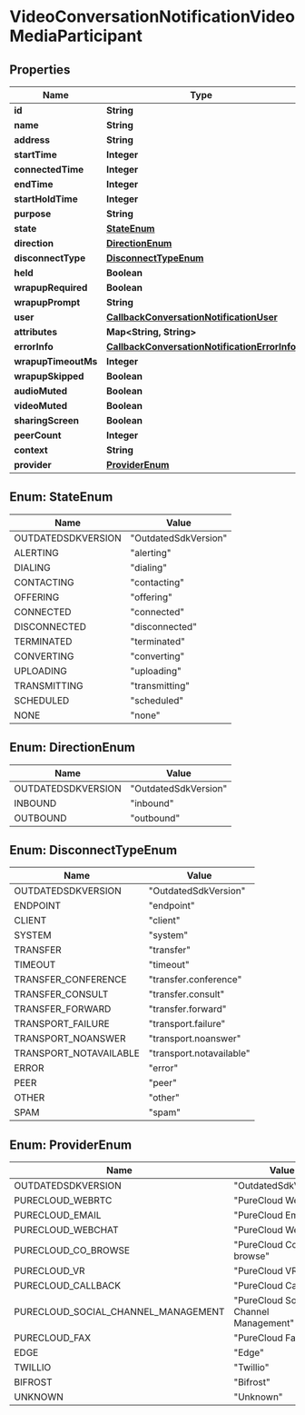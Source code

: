 
# VideoConversationNotificationVideoMediaParticipant

## Properties
Name | Type | Description | Notes
------------ | ------------- | ------------- | -------------
**id** | **String** |  |  [optional]
**name** | **String** |  |  [optional]
**address** | **String** |  |  [optional]
**startTime** | **Integer** |  |  [optional]
**connectedTime** | **Integer** |  |  [optional]
**endTime** | **Integer** |  |  [optional]
**startHoldTime** | **Integer** |  |  [optional]
**purpose** | **String** |  |  [optional]
**state** | [**StateEnum**](#StateEnum) |  |  [optional]
**direction** | [**DirectionEnum**](#DirectionEnum) |  |  [optional]
**disconnectType** | [**DisconnectTypeEnum**](#DisconnectTypeEnum) |  |  [optional]
**held** | **Boolean** |  |  [optional]
**wrapupRequired** | **Boolean** |  |  [optional]
**wrapupPrompt** | **String** |  |  [optional]
**user** | [**CallbackConversationNotificationUser**](CallbackConversationNotificationUser.md) |  |  [optional]
**attributes** | **Map&lt;String, String&gt;** |  |  [optional]
**errorInfo** | [**CallbackConversationNotificationErrorInfo**](CallbackConversationNotificationErrorInfo.md) |  |  [optional]
**wrapupTimeoutMs** | **Integer** |  |  [optional]
**wrapupSkipped** | **Boolean** |  |  [optional]
**audioMuted** | **Boolean** |  |  [optional]
**videoMuted** | **Boolean** |  |  [optional]
**sharingScreen** | **Boolean** |  |  [optional]
**peerCount** | **Integer** |  |  [optional]
**context** | **String** |  |  [optional]
**provider** | [**ProviderEnum**](#ProviderEnum) |  |  [optional]


<a name="StateEnum"></a>
## Enum: StateEnum
Name | Value
---- | -----
OUTDATEDSDKVERSION | &quot;OutdatedSdkVersion&quot;
ALERTING | &quot;alerting&quot;
DIALING | &quot;dialing&quot;
CONTACTING | &quot;contacting&quot;
OFFERING | &quot;offering&quot;
CONNECTED | &quot;connected&quot;
DISCONNECTED | &quot;disconnected&quot;
TERMINATED | &quot;terminated&quot;
CONVERTING | &quot;converting&quot;
UPLOADING | &quot;uploading&quot;
TRANSMITTING | &quot;transmitting&quot;
SCHEDULED | &quot;scheduled&quot;
NONE | &quot;none&quot;


<a name="DirectionEnum"></a>
## Enum: DirectionEnum
Name | Value
---- | -----
OUTDATEDSDKVERSION | &quot;OutdatedSdkVersion&quot;
INBOUND | &quot;inbound&quot;
OUTBOUND | &quot;outbound&quot;


<a name="DisconnectTypeEnum"></a>
## Enum: DisconnectTypeEnum
Name | Value
---- | -----
OUTDATEDSDKVERSION | &quot;OutdatedSdkVersion&quot;
ENDPOINT | &quot;endpoint&quot;
CLIENT | &quot;client&quot;
SYSTEM | &quot;system&quot;
TRANSFER | &quot;transfer&quot;
TIMEOUT | &quot;timeout&quot;
TRANSFER_CONFERENCE | &quot;transfer.conference&quot;
TRANSFER_CONSULT | &quot;transfer.consult&quot;
TRANSFER_FORWARD | &quot;transfer.forward&quot;
TRANSPORT_FAILURE | &quot;transport.failure&quot;
TRANSPORT_NOANSWER | &quot;transport.noanswer&quot;
TRANSPORT_NOTAVAILABLE | &quot;transport.notavailable&quot;
ERROR | &quot;error&quot;
PEER | &quot;peer&quot;
OTHER | &quot;other&quot;
SPAM | &quot;spam&quot;


<a name="ProviderEnum"></a>
## Enum: ProviderEnum
Name | Value
---- | -----
OUTDATEDSDKVERSION | &quot;OutdatedSdkVersion&quot;
PURECLOUD_WEBRTC | &quot;PureCloud WebRTC&quot;
PURECLOUD_EMAIL | &quot;PureCloud Email&quot;
PURECLOUD_WEBCHAT | &quot;PureCloud Webchat&quot;
PURECLOUD_CO_BROWSE | &quot;PureCloud Co-browse&quot;
PURECLOUD_VR | &quot;PureCloud VR&quot;
PURECLOUD_CALLBACK | &quot;PureCloud Callback&quot;
PURECLOUD_SOCIAL_CHANNEL_MANAGEMENT | &quot;PureCloud Social Channel Management&quot;
PURECLOUD_FAX | &quot;PureCloud Fax&quot;
EDGE | &quot;Edge&quot;
TWILLIO | &quot;Twillio&quot;
BIFROST | &quot;Bifrost&quot;
UNKNOWN | &quot;Unknown&quot;



